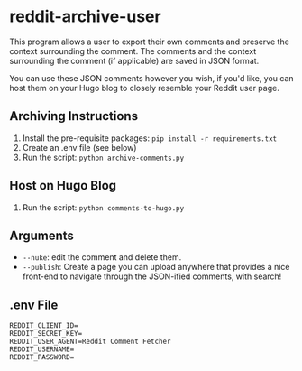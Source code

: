 # reddit-archive-user

This program allows a user to export their own comments and preserve the context surrounding the comment. The comments and the context surrounding the comment (if applicable) are saved in JSON format.

You can use these JSON comments however you wish, if you'd like, you can host them on your Hugo blog to closely resemble your Reddit user page.


## Archiving Instructions

1. Install the pre-requisite packages: `pip install -r requirements.txt`
2. Create an .env file (see below)
3. Run the script: `python archive-comments.py`

## Host on Hugo Blog

1. Run the script: `python comments-to-hugo.py`

## Arguments
* `--nuke`: edit the comment and delete them.
* `--publish`: Create a page you can upload anywhere that provides a nice front-end to navigate
through the JSON-ified comments, with search!

## .env File

```
REDDIT_CLIENT_ID=
REDDIT_SECRET_KEY=
REDDIT_USER_AGENT=Reddit Comment Fetcher
REDDIT_USERNAME=
REDDIT_PASSWORD=
```